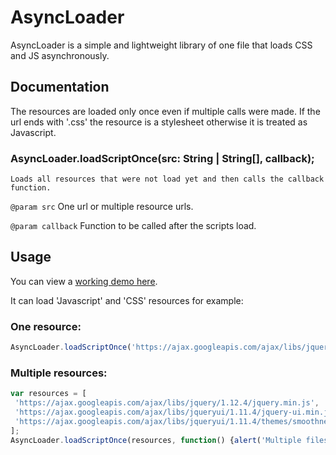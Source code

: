 # AsyncLoader
AsyncLoader is a simple and lightweight library of one file that loads CSS and JS asynchronously.

## Documentation

The resources are loaded only once even if multiple calls were made. If the url ends with '.css' the resource is a stylesheet otherwise it is treated as Javascript.

### AsyncLoader.loadScriptOnce(src: String | String[], callback);
`Loads all resources that were not load yet and then calls the callback function. `

`@param src` One url or multiple resource urls.

`@param callback` Function to be called after the scripts load.

## Usage
You can view a [working demo here](https://jsfiddle.net/danilomalzao/kztzv9Lc/).

It can load 'Javascript' and 'CSS' resources for example:

### One resource:
```js
AsyncLoader.loadScriptOnce('https://ajax.googleapis.com/ajax/libs/jquery/1.12.4/jquery.min.js', function(){alert('loaded');});
```

### Multiple resources:
```js
var resources = [
 'https://ajax.googleapis.com/ajax/libs/jquery/1.12.4/jquery.min.js',
 'https://ajax.googleapis.com/ajax/libs/jqueryui/1.11.4/jquery-ui.min.js',
 'https://ajax.googleapis.com/ajax/libs/jqueryui/1.11.4/themes/smoothness/jquery-ui.css'
];
AsyncLoader.loadScriptOnce(resources, function() {alert('Multiple files')});
```
